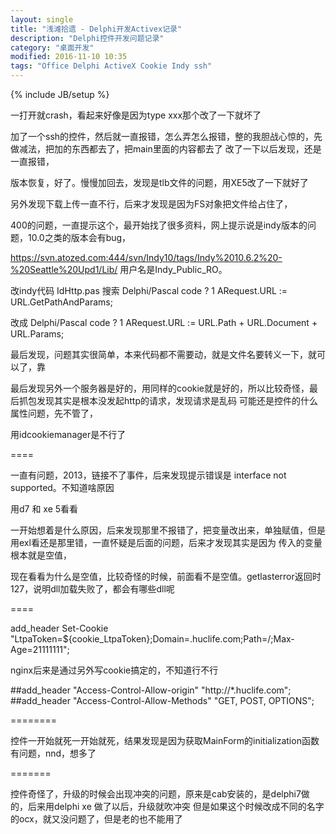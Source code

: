 ```yaml
---
layout: single
title: "浅滩拾遗 - Delphi开发Activex记录"
description: "Delphi控件开发问题记录"
category: "桌面开发"
modified: 2016-11-10 10:35
tags: "Office Delphi ActiveX Cookie Indy ssh"
---
```

{% include JB/setup %}


一打开就crash，看起来好像是因为type xxx那个改了一下就坏了

加了一个ssh的控件，然后就一直报错，怎么弄怎么报错，整的我胆战心惊的，先做减法，把加的东西都去了，把main里面的内容都去了
改了一下以后发现，还是一直报错，

版本恢复，好了。慢慢加回去，发现是tlb文件的问题，用XE5改了一下就好了

另外发现下载上传一直不行，后来才发现是因为FS对象把文件给占住了，

400的问题，一直提示这个，最开始找了很多资料，网上提示说是indy版本的问题，10.0之类的版本会有bug，

https://svn.atozed.com:444/svn/Indy10/tags/Indy%2010.6.2%20-%20Seattle%20Upd1/Lib/
用户名是Indy_Public_RO。

改indy代码
IdHttp.pas
搜索
Delphi/Pascal code
?
1
ARequest.URL := URL.GetPathAndParams;

改成
Delphi/Pascal code
?
1
ARequest.URL := URL.Path + URL.Document + URL.Params;

最后发现，问题其实很简单，本来代码都不需要动，就是文件名要转义一下，就可以了，靠

最后发现另外一个服务器是好的，用同样的cookie就是好的，所以比较奇怪，最后抓包发现其实是根本没发起http的请求，发现请求是乱码
可能还是控件的什么属性问题，先不管了，

用idcookiemanager是不行了

====

一直有问题，2013，链接不了事件，后来发现提示错误是 interface not supported。不知道啥原因

用d7 和 xe 5看看

一开始想着是什么原因，后来发现那里不报错了，把变量改出来，单独赋值，但是用exl看还是那里错，一直怀疑是后面的问题，后来才发现其实是因为
传入的变量根本就是空值，

现在看看为什么是空值，比较奇怪的时候，前面看不是空值。getlasterror返回时127，说明dll加载失败了，都会有哪些dll呢

====

add_header Set-Cookie "LtpaToken=${cookie_LtpaToken};Domain=.huclife.com;Path=/;Max-Age=21111111";

nginx后来是通过另外写cookie搞定的，不知道行不行

##add_header "Access-Control-Allow-origin" "http://*.huclife.com";
##add_header "Access-Control-Allow-Methods" "GET, POST, OPTIONS";








========

控件一开始就死一开始就死，结果发现是因为获取MainForm的initialization函数有问题，nnd，想多了

=======

控件奇怪了，升级的时候会出现冲突的问题，原来是cab安装的，是delphi7做的，后来用delphi xe 做了以后，升级就吹冲突
但是如果这个时候改成不同的名字的ocx，就又没问题了，但是老的也不能用了
